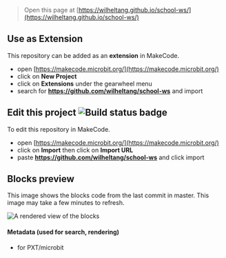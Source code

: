 
> Open this page at [https://wilheltang.github.io/school-ws/](https://wilheltang.github.io/school-ws/)

## Use as Extension

This repository can be added as an **extension** in MakeCode.

* open [https://makecode.microbit.org/](https://makecode.microbit.org/)
* click on **New Project**
* click on **Extensions** under the gearwheel menu
* search for **https://github.com/wilheltang/school-ws** and import

## Edit this project ![Build status badge](https://github.com/wilheltang/school-ws/workflows/MakeCode/badge.svg)

To edit this repository in MakeCode.

* open [https://makecode.microbit.org/](https://makecode.microbit.org/)
* click on **Import** then click on **Import URL**
* paste **https://github.com/wilheltang/school-ws** and click import

## Blocks preview

This image shows the blocks code from the last commit in master.
This image may take a few minutes to refresh.

![A rendered view of the blocks](https://github.com/wilheltang/school-ws/raw/master/.github/makecode/blocks.png)

#### Metadata (used for search, rendering)

* for PXT/microbit
<script src="https://makecode.com/gh-pages-embed.js"></script><script>makeCodeRender("{{ site.makecode.home_url }}", "{{ site.github.owner_name }}/{{ site.github.repository_name }}");</script>
